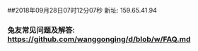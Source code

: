 ##2018年09月28日07时12分07秒 新址: 159.65.41.94
### 兔友常见问题及解答: https://github.com/wanggonging/d/blob/w/FAQ.md
